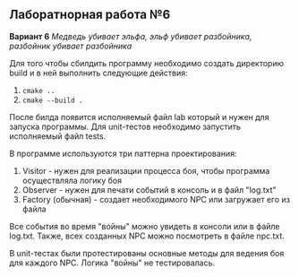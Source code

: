 ## Лаборатнорная работа №6

**Вариант 6**
*Медведь убивает эльфа, эльф убивает разбойника, разбойник убивает разбойника*

Для того чтобы сбилдить программу необходимо создать директорию build и в ней выполнить следующие действия:
1. ```cmake ..```
2. ```cmake --build .```

После билда появится исполняемый файл lab который и нужен для запуска программы. Для unit-тестов необходимо запустить исполняемый файл tests.

В программе используются три паттерна проектирования:
1. Visitor - нужен для реализации процесса боя, чтобы программа осуществляла логику боя
2. Observer - нужен для печати событий в консоль и в файл "log.txt"
3. Factory (обычная) - создает необходимого NPC или загружает его из файла

Все события во время "войны" можно увидеть в консоли или в файле log.txt. Также, всех созданных NPC можно посмотреть в файле npc.txt.

В unit-тестах были протестированы основные методы для ведения боя для каждого NPC. Логика "войны" не тестировалась.
